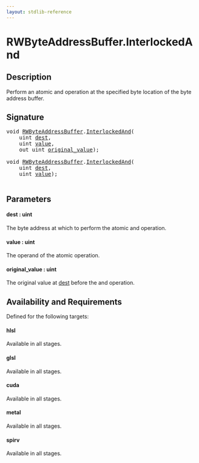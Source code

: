 ```yaml
---
layout: stdlib-reference
---
```


# RWByteAddressBuffer\.InterlockedAnd

## Description

Perform an atomic and operation at the specified byte
location of the byte address buffer.



## Signature 

<pre>
<span class="code_keyword">void</span> <a href="../types/rwbyteaddressbuffer-0126d/index" class="code_type">RWByteAddressBuffer</a>.<a href="interlockedand-0b">InterlockedAnd</a>(
    <span class="code_keyword">uint</span> <a href="interlockedand-0b#decl-dest" class="code_param">dest</a>,
    <span class="code_keyword">uint</span> <a href="interlockedand-0b#decl-value" class="code_param">value</a>,
    <span class="code_keyword">out</span> <span class="code_keyword">uint</span> <a href="interlockedand-0b#decl-original_value" class="code_param">original_value</a>);

<span class="code_keyword">void</span> <a href="../types/rwbyteaddressbuffer-0126d/index" class="code_type">RWByteAddressBuffer</a>.<a href="interlockedand-0b">InterlockedAnd</a>(
    <span class="code_keyword">uint</span> <a href="interlockedand-0b#decl-dest" class="code_param">dest</a>,
    <span class="code_keyword">uint</span> <a href="interlockedand-0b#decl-value" class="code_param">value</a>);

</pre>

## Parameters

####  <a id="decl-dest"></a>dest  : uint
The byte address at which to perform the atomic and operation.

####  <a id="decl-value"></a>value  : uint
The operand of the atomic operation.

####  <a id="decl-original_value"></a>original\_value  : uint
The original value at <span class='code'><a href="interlockedand-0b#decl-dest" class="code_param">dest</a></span> before the and operation.


## Availability and Requirements

Defined for the following targets:

#### hlsl
Available in all stages.

#### glsl
Available in all stages.

#### cuda
Available in all stages.

#### metal
Available in all stages.

#### spirv
Available in all stages.



